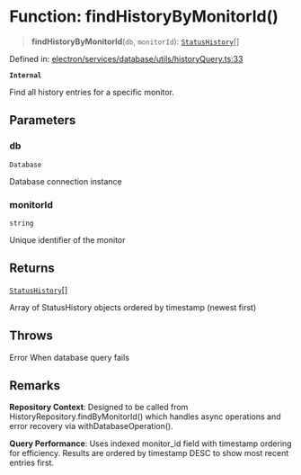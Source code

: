 # Function: findHistoryByMonitorId()

> **findHistoryByMonitorId**(`db`, `monitorId`): [`StatusHistory`](../../../../../../shared/types/interfaces/StatusHistory.md)[]

Defined in: [electron/services/database/utils/historyQuery.ts:33](https://github.com/Nick2bad4u/Uptime-Watcher/blob/dca5483e793478722cd3e6e125cafcec5fc771f0/electron/services/database/utils/historyQuery.ts#L33)

**`Internal`**

Find all history entries for a specific monitor.

## Parameters

### db

`Database`

Database connection instance

### monitorId

`string`

Unique identifier of the monitor

## Returns

[`StatusHistory`](../../../../../../shared/types/interfaces/StatusHistory.md)[]

Array of StatusHistory objects ordered by timestamp (newest first)

## Throws

Error When database query fails

## Remarks

**Repository Context**: Designed to be called from HistoryRepository.findByMonitorId()
which handles async operations and error recovery via withDatabaseOperation().

**Query Performance**: Uses indexed monitor_id field with timestamp ordering for efficiency.
Results are ordered by timestamp DESC to show most recent entries first.
